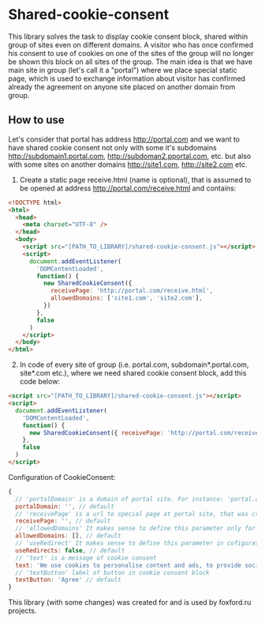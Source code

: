 # Shared-cookie-consent

This library solves the task to display cookie consent block, shared within group of sites even on different domains. A visitor who has once confirmed his consent to use of cookies on one of the sites of the group will no longer be shown this block on all sites of the group.
The main idea is that we have main site in group (let's call it a "portal") where we place special static page, which is used to exchange information about visitor has confirmed already the agreement on anyone site placed on another domain from group.

## How to use

Let's consider that portal has address http://portal.com and we want to have shared cookie consent not only with some it's subdomains http://subdomain1.portal.com, http://subdoman2.pportal.com, etc. but also with some sites on another domains http://site1.com, http://site2.com etc.

1. Create a static page receive.html (name is optional), that is assumed to be opened at address http://portal.com/receive.html and contains:

```html
<!DOCTYPE html>
<html>
  <head>
    <meta charset="UTF-8" />
  </head>
  <body>
    <script src="[PATH_TO_LIBRARY]/shared-cookie-consent.js"></script>
    <script>
      document.addEventListener(
        'DOMContentLoaded',
        function() {
          new SharedCookieConsent({
            receivePage: 'http://portal.com/receive.html',
            allowedDomains: ['site1.com', 'site2.com'],
          })
        },
        false
      )
    </script>
  </body>
</html>
```

2. In code of every site of group (i.e. portal.com, subdomain*.portal.com, site*.com etc.), where we need shared cookie consent block, add this code below:

```html
<script src="[PATH_TO_LIBRARY]/shared-cookie-consent.js"></script>
<script>
  document.addEventListener(
    'DOMContentLoaded',
    function() {
      new SharedCookieConsent({ receivePage: 'http://portal.com/receive.html' })
    },
    false
  )
</script>
```

Configuration of CookieConsent:

```javascript
{
  // 'portalDomain' is a domain of portal site. For instance: 'portal.com'. THIS OPTION IS REQUIRED
  portalDomain: '', // default
  // 'receivePage' is a url to special page at portal site, that was created on 1 step. For instance: 'http://portal.com/receive.html'. THIS OPTION IS REQUIRED
  receivePage: '', // default
  // 'allowedDomains' It makes sense to define this parameter only for configuration at receive.html (page created at first step). It contains a list of domains from group, other from portalUrl domain, that refer to portal and the check to access to portal will be perfomed every time someone another site calls  receive.html. You can leave it empty, then there is no check of access will be perfomed, but for security reasons it is recommended to set it.
  allowedDomains: [], // default
  // 'useRedirect' It makes sense to define this parameter in cofiguration on domains, other than the portalUrl domain only. If 'userRedirect' is set to true, then in the case of user uses browser with blocked third-party cookies,  redirect will be executed for getting information about user's agreement. Use this trick only if it suits your requirements. If `false` then on each site own cookie consent block will be shown.
  useRedirects: false, // default
  // 'text' is a message of cookie consent
  text: 'We use cookies to personalise content and ads, to provide social media features and to analyse our traffic. You consent to our cookies if you continue to use our website.', // default
  // 'textButton' label of button in cookie consent block
  textButton: 'Agree' // default
}
```

This library (with some changes) was created for and is used by foxford.ru projects.
